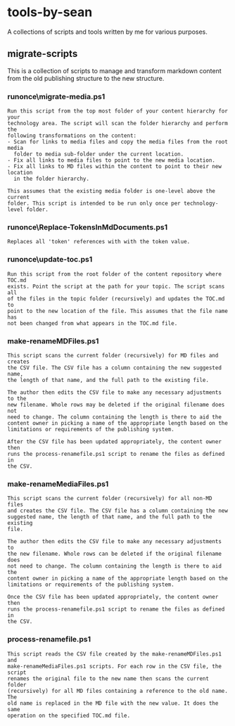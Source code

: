 # tools-by-sean

A collections of scripts and tools written by me for various purposes.

## migrate-scripts

This is a collection of scripts to manage and transform markdown content from the old publishing structure to the new structure.

### runonce\migrate-media.ps1

    Run this script from the top most folder of your content hierarchy for your
    technology area. The script will scan the folder hierarchy and perform the
    following transformations on the content:
    - Scan for links to media files and copy the media files from the root media
      folder to media sub-folder under the current location.
    - Fix all links to media files to point to the new media location.
    - Fix all links to MD files within the content to point to their new location
      in the folder hierarchy.

    This assumes that the existing media folder is one-level above the current
    folder. This script is intended to be run only once per technology-level folder.

### runonce\Replace-TokensInMdDocuments.ps1

    Replaces all 'token' references with with the token value.

### runonce\update-toc.ps1

    Run this script from the root folder of the content repository where TOC.md
    exists. Point the script at the path for your topic. The script scans all 
    of the files in the topic folder (recursively) and updates the TOC.md to 
    point to the new location of the file. This assumes that the file name has 
    not been changed from what appears in the TOC.md file.

### make-renameMDFiles.ps1

    This script scans the current folder (recursively) for MD files and creates
    the CSV file. The CSV file has a column containing the new suggested name, 
    the length of that name, and the full path to the existing file.

    The author then edits the CSV file to make any necessary adjustments to the
    new filename. Whole rows may be deleted if the original filename does not 
    need to change. The column containing the length is there to aid the 
    content owner in picking a name of the appropriate length based on the 
    limitations or requirements of the publishing system.

    After the CSV file has been updated appropriately, the content owner then 
    runs the process-renamefile.ps1 script to rename the files as defined in 
    the CSV.

### make-renameMediaFiles.ps1

    This script scans the current folder (recursively) for all non-MD files 
    and creates the CSV file. The CSV file has a column containing the new 
    suggested name, the length of that name, and the full path to the existing
    file.

    The author then edits the CSV file to make any necessary adjustments to 
    the new filename. Whole rows can be deleted if the original filename does
    not need to change. The column containing the length is there to aid the 
    content owner in picking a name of the appropriate length based on the 
    limitations or requirements of the publishing system.

    Once the CSV file has been updated appropriately, the content owner then 
    runs the process-renamefile.ps1 script to rename the files as defined in 
    the CSV.

### process-renamefile.ps1

    This script reads the CSV file created by the make-renameMDFiles.ps1 and 
    make-renameMediaFiles.ps1 scripts. For each row in the CSV file, the script 
    renames the original file to the new name then scans the current folder 
    (recursively) for all MD files containing a reference to the old name. The 
    old name is replaced in the MD file with the new value. It does the same 
    operation on the specified TOC.md file.
